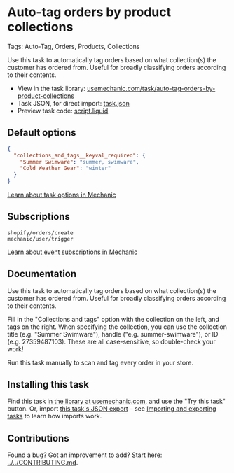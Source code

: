 # Auto-tag orders by product collections

Tags: Auto-Tag, Orders, Products, Collections

Use this task to automatically tag orders based on what collection(s) the customer has ordered from. Useful for broadly classifying orders according to their contents.

* View in the task library: [usemechanic.com/task/auto-tag-orders-by-product-collections](https://usemechanic.com/task/auto-tag-orders-by-product-collections)
* Task JSON, for direct import: [task.json](../../tasks/auto-tag-orders-by-product-collections.json)
* Preview task code: [script.liquid](./script.liquid)

## Default options

```json
{
  "collections_and_tags__keyval_required": {
    "Summer Swimware": "summer, swimware",
    "Cold Weather Gear": "winter"
  }
}
```

[Learn about task options in Mechanic](https://docs.usemechanic.com/article/471-task-options)

## Subscriptions

```liquid
shopify/orders/create
mechanic/user/trigger
```

[Learn about event subscriptions in Mechanic](https://docs.usemechanic.com/article/408-subscriptions)

## Documentation

Use this task to automatically tag orders based on what collection(s) the customer has ordered from. Useful for broadly classifying orders according to their contents.

Fill in the "Collections and tags" option with the collection on the left, and tags on the right. When specifying the collection, you can use the collection title (e.g. "Summer Swimware"), handle ("e.g. summer-swimware"), or ID (e.g. 27359487103). These are all case-sensitive, so double-check your work!

Run this task manually to scan and tag every order in your store.

## Installing this task

Find this task [in the library at usemechanic.com](https://usemechanic.com/task/auto-tag-orders-by-product-collections), and use the "Try this task" button. Or, import [this task's JSON export](../../tasks/auto-tag-orders-by-product-collections.json) – see [Importing and exporting tasks](https://docs.usemechanic.com/article/505-importing-and-exporting-tasks) to learn how imports work.

## Contributions

Found a bug? Got an improvement to add? Start here: [../../CONTRIBUTING.md](../../CONTRIBUTING.md).
